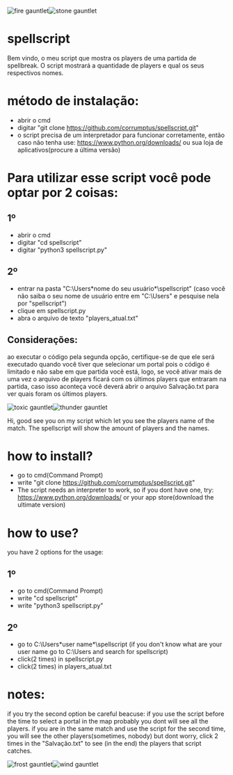 ![fire gauntlet](https://static.wikia.nocookie.net/spellbreak_gamepedia_en/images/d/da/Fire_Gauntlet_Round_3.1.png/revision/latest?cb=20210506222718)![stone gauntlet](https://static.wikia.nocookie.net/spellbreak_gamepedia_en/images/0/0c/Stone_Gauntlet_Round_3.1.png/revision/latest?cb=20210506222722)

# spellscript
Bem vindo, o meu script que mostra os players de uma partida de spellbreak.
O script mostrará a quantidade de players e qual os seus respectivos nomes.

# método de instalação:
- abrir o cmd
- digitar "git clone https://github.com/corrumptus/spellscript.git"
- o script precisa de um interpretador para funcionar corretamente, então caso não tenha use:
https://www.python.org/downloads/ ou sua loja de aplicativos(procure a última versão)

# Para utilizar esse script você pode optar por 2 coisas:

## 1º
- abrir o cmd
- digitar "cd spellscript"
- digitar "python3 spellscript.py"

## 2º
- entrar na pasta "C:\Users\*nome do seu usuário*\spellscript"
(caso você não saiba o seu nome de usuário entre em "C:\Users" e pesquise nela por "spellscript")
- clique em spellscript.py
- abra o arquivo de texto "players_atual.txt"

## Considerações:
ao executar o código pela segunda opção,
certifique-se de que ele será executado quando você tiver que selecionar um portal
pois o código é limitado e não sabe em que partida você está,
logo, se você ativar mais de uma vez o arquivo de players ficará com os últimos players que entraram na partida,
caso isso aconteça você deverá abrir o arquivo Salvação.txt para ver quais foram os últimos players.

![toxic gauntlet](https://static.wikia.nocookie.net/spellbreak_gamepedia_en/images/1/12/Toxic_Gauntlet_Round_3.1.png/revision/latest?cb=20210506222721)![thunder gauntlet](https://static.wikia.nocookie.net/spellbreak_gamepedia_en/images/f/f0/Lightning_Gauntlet_Round_3.1.png/revision/latest?cb=20210506222720)

Hi, good see you on my script which let you see the players name of the match.
The spellscript will show the amount of players and the names.

# how to install?
- go to cmd(Command Prompt)
- write "git clone https://github.com/corrumptus/spellscript.git"
- The script needs an interpreter to work, so if you dont have one, try:
https://www.python.org/downloads/ or your app store(download the ultimate version)

# how to use?
you have 2 options for the usage:

## 1º
- go to cmd(Command Prompt)
- write "cd spellscript"
- write "python3 spellscript.py"

## 2º
- go to C:\Users\*user name*\spellscript
(if you don't know what are your user name go to C:\Users and search for spellscript)
- click(2 times) in spellscript.py
- click(2 times) in players_atual.txt

# notes:
if you try the second option be careful beacuse:
if you use the script before the time to select a portal in the map probably you dont will see all the players. 
if you are in the same match and use the script for the second time, you will see the other players(sometimes, nobody)
but dont worry, click 2 times in the "Salvação.txt" to see (in the end) the players that script catches.

![frost gauntlet](https://static.wikia.nocookie.net/spellbreak_gamepedia_en/images/c/ca/Frost_Gauntlet_Round_3.1.png/revision/latest?cb=20210506222719)![wind gauntlet](https://static.wikia.nocookie.net/spellbreak_gamepedia_en/images/b/b6/Wind_Gauntlet_Round_3.1.png/revision/latest?cb=20210506222723)
